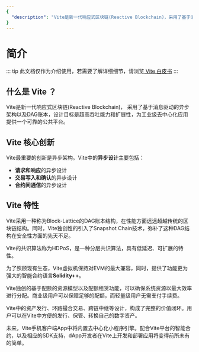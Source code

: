 ```yaml
---
{
  "description": "Vite是新一代响应式区块链(Reactive Blockchain)，采用了基于消息驱动的异步架构以及DAG账本，设计目标是超高吞吐能力和扩展性，为工业级去中心化应用提供一个可靠的公共平台。"
}
---
```


# 简介

::: tip
此文档仅作为介绍使用，若需要了解详细细节，请浏览[ Vite 白皮书](https://www.vite.org/whitepaper/vite_cn.pdf)
:::

## 什么是 Vite ？
Vite是新一代响应式区块链(Reactive Blockchain)，
采用了基于消息驱动的异步架构以及DAG账本，设计目标是超高吞吐能力和扩展性，为工业级去中心化应用提供一个可靠的公共平台。

## Vite 核心创新

Vite最重要的创新是异步架构。Vite中的**异步设计**主要包括：

* **请求和响应**的异步设计
* **交易写入和确认**的异步设计
* **合约间通信**的异步设计

## Vite 特性

Vite采用一种称为Block-Lattice的DAG账本结构，在性能方面远远超越传统的区块链结构。同时，Vite独创性的引入了Snapshot Chain技术，弥补了这种DAG结构在安全性方面的先天不足。

Vite的共识算法称为HDPoS，是一种分层共识算法，具有低延迟、可扩展的特性。

为了照顾现有生态，Vite虚拟机保持对EVM的最大兼容，同时，提供了功能更为强大的智能合约语言**Solidity++**。

Vite独创的基于配额的资源模型以及配额租赁功能，可以确保系统资源以最大效率进行分配。商业级用户可以保障足够的配额，而轻量级用户无需支付手续费。

Vite中的资产发行、环路撮合交易、跨链中继等设计，构成了完整的价值闭环。用户可以在Vite中方便的发行、保管、转换自己的数字资产。

未来，Vite手机客户端App中将内置去中心化小程序引擎。配合Vite平台的智能合约，以及相应的SDK支持，dApp开发者在Vite上开发和部署应用将变得前所未有的简单。
